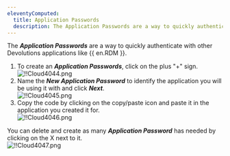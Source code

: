 ```yaml
---
eleventyComputed:
  title: Application Passwords
  description: The Application Passwords are a way to quickly authenticate with other Devolutions applications like {{ en.RDM }}.
---
```

The ***Application Passwords*** are a way to quickly authenticate with other Devolutions applications like {{ en.RDM }}.  

1. To create an ***Application Passwords***, click on the plus "+" sign.  
![!!Cloud4044.png](https://webdevolutions.azureedge.net/docs/en/cloud/Cloud4044.png) 
1. Name the ***New Application Password*** to identify the application you will be using it with and click ***Next***.  
![!!Cloud4045.png](https://webdevolutions.azureedge.net/docs/en/cloud/Cloud4045.png) 
1. Copy the code by clicking on the copy/paste icon and paste it in the application you created it for.  
![!!Cloud4046.png](https://webdevolutions.azureedge.net/docs/en/cloud/Cloud4046.png)  

You can delete and create as many ***Application Password*** has needed by clicking on the X next to it.  
![!!Cloud4047.png](https://webdevolutions.azureedge.net/docs/en/cloud/Cloud4047.png) 
